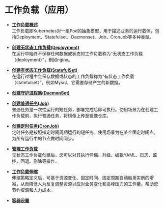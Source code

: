 # 工作负载（应用）<a name="cce_01_0046"></a>

-   **[工作负载概述](工作负载概述.md)**  
工作负载即Kubernetes对一组Pod的抽象模型，用于描述业务的运行载体，包括Deployment、Statefulset、Daemonset、Job、CronJob等多种类型。
-   **[创建无状态工作负载\(Deployment\)](创建无状态工作负载(Deployment).md)**  
在运行中始终不保存任何数据或状态的工作负载称为“无状态工作负载（deployment）”，例如nginx。
-   **[创建有状态工作负载\(StatefulSet\)](创建有状态工作负载(StatefulSet).md)**  
在运行过程中会保存数据或状态的工作负载称为“有状态工作负载（statefulset）”。例如Mysql，它需要存储产生的新数据。
-   **[创建守护进程集\(DaemonSet\)](创建守护进程集(DaemonSet).md)**  

-   **[创建普通任务\(Job\)](创建普通任务(Job).md)**  
普通任务是一次性运行的短任务，部署完成后即可执行。使用场景为在创建工作负载前，执行普通任务，将镜像上传至镜像仓库。
-   **[创建定时任务\(CronJob\)](创建定时任务(CronJob).md)**  
定时任务是按照指定时间周期运行的短任务。使用场景为在某个固定时间点，为所有运行中的节点做时间同步。
-   **[管理工作负载](管理工作负载.md)**  
无状态工作负载创建后，您可以对其执行伸缩、升级、编辑YAML、日志、监控、回退、删除等操作。
-   **[工作负载伸缩](工作负载伸缩.md)**  
伸缩策略定义后，可基于资源变化、固定时间、固定周期自动触发实例的增减，从而降低人为反复调整资源以应对业务变化和高峰压力的工作量，帮助您节约资源和人力成本。
-   **[容器设置](容器设置.md)**  


